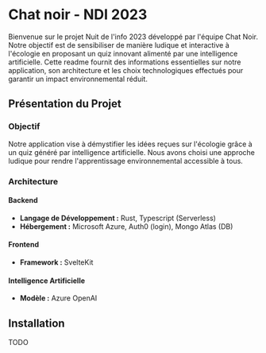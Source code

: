# Chat noir - NDI 2023

Bienvenue sur le projet Nuit de l'info 2023 développé par l'équipe Chat Noir. Notre objectif est de sensibiliser de manière ludique et interactive à l'écologie en proposant un quiz innovant alimenté par une intelligence artificielle. Cette readme fournit des informations essentielles sur notre application, son architecture et les choix technologiques effectués pour garantir un impact environnemental réduit.

## Présentation du Projet

### Objectif
Notre application vise à démystifier les idées reçues sur l'écologie grâce à un quiz généré par intelligence artificielle. Nous avons choisi une approche ludique pour rendre l'apprentissage environnemental accessible à tous.

### Architecture

#### Backend
- **Langage de Développement :** Rust, Typescript (Serverless)
- **Hébergement :** Microsoft Azure, Auth0 (login), Mongo Atlas (DB)

#### Frontend
- **Framework :** SvelteKit 

#### Intelligence Artificielle
- **Modèle :** Azure OpenAI

## Installation

TODO
